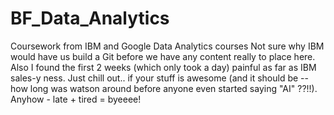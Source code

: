 # BF_Data_Analytics
Coursework from IBM and Google Data Analytics courses
Not sure why IBM would have us build a Git before we have any content really to place here.  Also I found the first 2 weeks (which only took a day) painful as far as IBM sales-y ness.  Just chill out.. if your stuff is awesome (and it should be -- how long was watson around before anyone even started saying "AI" ??!!). Anyhow - late + tired = byeeee!
